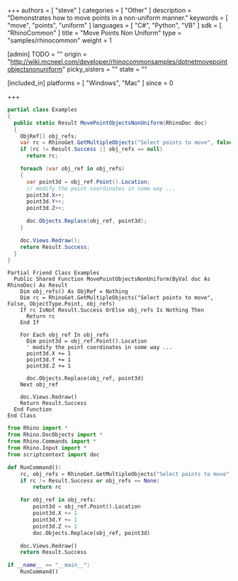 +++
authors = [ "steve" ]
categories = [ "Other" ]
description = "Demonstrates how to move points in a non-uniform manner."
keywords = [ "move", "points", "uniform" ]
languages = [ "C#", "Python", "VB" ]
sdk = [ "RhinoCommon" ]
title = "Move Points Non Uniform"
type = "samples/rhinocommon"
weight = 1

[admin]
TODO = ""
origin = "http://wiki.mcneel.com/developer/rhinocommonsamples/dotnetmovepointobjectsnonuniform"
picky_sisters = ""
state = ""

[included_in]
platforms = [ "Windows", "Mac" ]
since = 0

+++

<div class="codetab-content" id="cs">

```cs
partial class Examples
{
  public static Result MovePointObjectsNonUniform(RhinoDoc doc)
  {
    ObjRef[] obj_refs;
    var rc = RhinoGet.GetMultipleObjects("Select points to move", false, ObjectType.Point, out obj_refs);
    if (rc != Result.Success || obj_refs == null)
      return rc;

    foreach (var obj_ref in obj_refs)
    {
      var point3d = obj_ref.Point().Location;
      // modify the point coordinates in some way ...
      point3d.X++;
      point3d.Y++;
      point3d.Z++;

      doc.Objects.Replace(obj_ref, point3d);
    }

    doc.Views.Redraw();
    return Result.Success;
  }
}
```

</div>


<div class="codetab-content" id="vb">

```vbnet
Partial Friend Class Examples
  Public Shared Function MovePointObjectsNonUniform(ByVal doc As RhinoDoc) As Result
	Dim obj_refs() As ObjRef = Nothing
	Dim rc = RhinoGet.GetMultipleObjects("Select points to move", False, ObjectType.Point, obj_refs)
	If rc IsNot Result.Success OrElse obj_refs Is Nothing Then
	  Return rc
	End If

	For Each obj_ref In obj_refs
	  Dim point3d = obj_ref.Point().Location
	  ' modify the point coordinates in some way ...
	  point3d.X += 1
	  point3d.Y += 1
	  point3d.Z += 1

	  doc.Objects.Replace(obj_ref, point3d)
	Next obj_ref

	doc.Views.Redraw()
	Return Result.Success
  End Function
End Class
```

</div>


<div class="codetab-content" id="py">

```python
from Rhino import *
from Rhino.DocObjects import *
from Rhino.Commands import *
from Rhino.Input import *
from scriptcontext import doc

def RunCommand():
    rc, obj_refs = RhinoGet.GetMultipleObjects("Select points to move", False, ObjectType.Point)
    if rc != Result.Success or obj_refs == None:
        return rc

    for obj_ref in obj_refs:
        point3d = obj_ref.Point().Location
        point3d.X += 1
        point3d.Y += 1
        point3d.Z += 1
        doc.Objects.Replace(obj_ref, point3d)

    doc.Views.Redraw()
    return Result.Success

if __name__ == "__main__":
    RunCommand()
```

</div>

